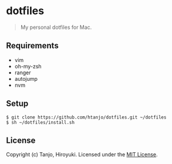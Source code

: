 # dotfiles
> My personal dotfiles for Mac.

## Requirements
- vim
- oh-my-zsh
- ranger
- autojump
- nvm

## Setup
```
$ git clone https://github.com/htanjo/dotfiles.git ~/dotfiles
$ sh ~/dotfiles/install.sh
```

## License
Copyright (c) Tanjo, Hiroyuki. Licensed under the [MIT License](LICENSE).
